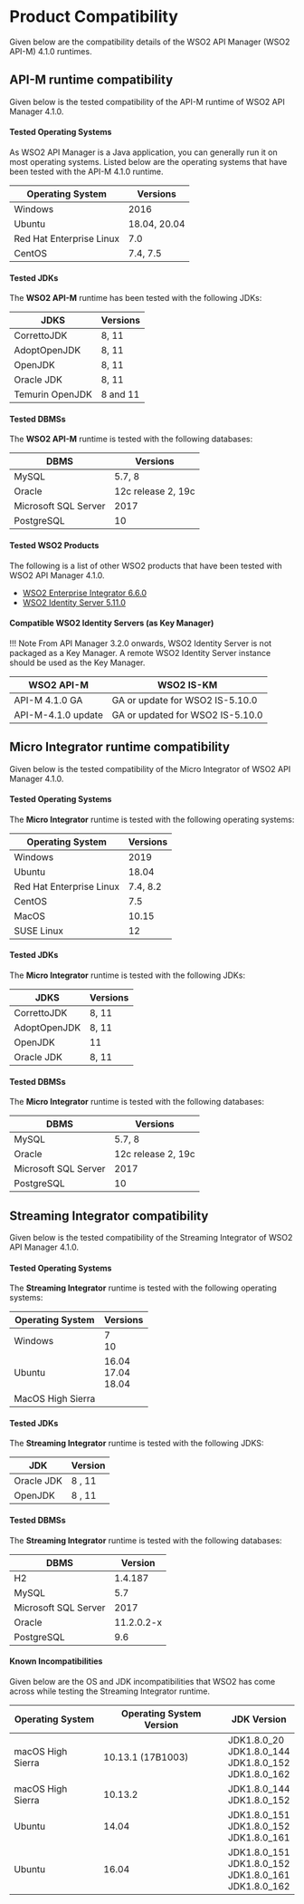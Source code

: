 # Product Compatibility

Given below are the compatibility details of the WSO2 API Manager (WSO2 API-M) 4.1.0 runtimes.

## API-M runtime compatibility

Given below is the tested compatibility of the API-M runtime of WSO2 API Manager 4.1.0.

#### Tested Operating Systems

As WSO2 API Manager is a Java application, you can generally run it on most operating systems. Listed below are the operating systems that have been tested with the API-M 4.1.0 runtime.

|**Operating System**|**Versions**  |
|--------------------|--------------|
|Windows             | 2016         |
|Ubuntu              | 18.04, 20.04 |
|Red Hat Enterprise Linux   | 7.0   |
|CentOS              | 7.4, 7.5     |

#### Tested JDKs

The **WSO2 API-M** runtime has been tested with the following JDKs:

|**JDKS**            |**Versions**|
|--------------------|-----------|
|CorrettoJDK         | 8, 11     |
|AdoptOpenJDK        | 8, 11     |
|OpenJDK             | 8, 11     |
|Oracle JDK          | 8, 11     |
|Temurin OpenJDK     | 8 and 11  |

#### Tested DBMSs

The **WSO2 API-M** runtime is tested with the following databases:

|**DBMS**     |**Versions**|
|--------------|-----------|
|MySQL         | 5.7, 8    |
|Oracle        | 12c release 2, 19c  |
|Microsoft SQL Server| 2017|
|PostgreSQL            |10 |

#### Tested WSO2 Products

The following is a list of other WSO2 products that have been tested with WSO2 API Manager 4.1.0.

- [WSO2 Enterprise Integrator 6.6.0](https://wso2.com/enterprise-integrator/6.6.0#)
- [WSO2 Identity Server 5.11.0](https://wso2.com/identity-and-access-management/#)

#### Compatible WSO2 Identity Servers (as Key Manager)

!!! Note 
    From API Manager 3.2.0 onwards, WSO2 Identity Server is not packaged as a Key Manager. A remote WSO2 Identity Server instance should be used as the Key Manager.

<table>
<thead>
<tr class="header" >
<th>WSO2 API-M</th>
<th>WSO2 IS-KM</th>
</tr>
</thead>
<tbody>
<tr class="even">
<td>API-M 4.1.0 GA</td>
<td>GA or update for WSO2 IS-5.10.0</td>
</tr>
<tr class="even">
<td>API-M-4.1.0 update</td>
<td>GA or updated for WSO2 IS-5.10.0</td>
</tr>
</tbody>
</table>

## Micro Integrator runtime compatibility

Given below is the tested compatibility of the Micro Integrator of WSO2 API Manager 4.1.0.

#### Tested Operating Systems

The **Micro Integrator** runtime is tested with the following operating systems:

|**Operating System**|**Versions**|
|--------------------|------------|
|Windows             | 2019       |
|Ubuntu              |18.04       |
|Red Hat Enterprise Linux |7.4, 8.2  |
|CentOS              |      7.5   |
|MacOS               | 10.15      |
|SUSE Linux          | 12         |

#### Tested JDKs

The **Micro Integrator** runtime is tested with the following JDKs:

| **JDKS**            |**Versions**|
|---------------------|------------|
| CorrettoJDK         | 8, 11      |
| AdoptOpenJDK        | 8, 11      |
| OpenJDK             | 11         |
| Oracle JDK          | 8, 11      |

#### Tested DBMSs

The **Micro Integrator** runtime is tested with the following databases:

|**DBMS**     |**Versions**|
|--------------|-----------|
|MySQL         | 5.7, 8    |
|Oracle        | 12c release 2, 19c  |
|Microsoft SQL Server| 2017|
|PostgreSQL            |10 |

## Streaming Integrator compatibility

Given below is the tested compatibility of the Streaming Integrator of WSO2 API Manager 4.1.0.

#### Tested Operating Systems

The **Streaming Integrator** runtime is tested with the following operating systems:

|**Operating System**|**Versions**|
|--------------------|-----------|
|Windows             | 7<br/>10  |
|Ubuntu              |16.04<br/>17.04<br/>18.04|
|MacOS High Sierra   | |

#### Tested JDKs

The **Streaming Integrator** runtime is tested with the following JDKS:

|**JDK**             |**Version**    |
|--------------------|---------------|
|Oracle JDK          | 8 , 11        |
|OpenJDK             | 8 , 11        |

#### Tested DBMSs

The **Streaming Integrator** runtime is tested with the following databases:

|**DBMS**            |**Version**|
|--------------------|-----------|
|H2                  |1.4.187    |
|MySQL               |5.7        |
|Microsoft SQL Server|2017       |
|Oracle              |11.2.0.2-x |
|PostgreSQL          |9.6        |

#### Known Incompatibilities

Given below are the OS and JDK incompatibilities that WSO2 has come across while testing the Streaming Integrator runtime.

|**Operating System**|**Operating System Version**|**JDK Version**|
|--------------------|----------------------------|---------------|
|macOS High Sierra   |10.13.1 (17B1003)           |JDK1.8.0_20<br/>JDK1.8.0_144<br/>JDK1.8.0_152<br/>JDK1.8.0_162|
|macOS High Sierra   |10.13.2                     |JDK1.8.0_144<br/>JDK1.8.0_152|
|Ubuntu              |14.04                       |JDK1.8.0_151<br/>JDK1.8.0_152<br/>JDK1.8.0_161|
|Ubuntu              |16.04                       |JDK1.8.0_151<br/>JDK1.8.0_152<br/>JDK1.8.0_161<br/>JDK1.8.0_162|
